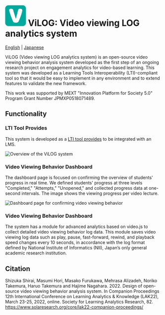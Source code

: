 # ![ロゴ](docs/assets/ViLOG_s.png)  ViLOG: Video viewing LOG analytics system

[English](README-en.md) | [Japanese](README-ja.md)

ViLOG (Video viewing LOG analytics system) is an open-source video viewing behavior analysis system developed as the first step of an ongoing research project on engagement analytics for video-based learning. This system was developed as a Learning Tools Interoperability (LTI)-compliant tool so that it would be easy to implement in any environment and to extend features to validate the new framework. 

This work was supported by MEXT "Innovation Platform for Society 5.0" Program Grant Number JPMXP0518071489.

## Functionality
### LTI Tool Provides
This system is developed as a [LTI tool provides](https://www.imsglobal.org/activity/learning-tools-interoperability "LTI tool provides") to be integrated with an LMS.

![Overview of the ViLOG system](画像のURL "Overview of the ViLOG system")

### Video Viewing Behavior Dashboard
The dashboard page is focused on confirming the overview of students' progress in real time. We defined students' progress at three levels "Completed," "Attempts," "Unopened," and collected progress data at one-second intervals. The image shows the viewing progress per video lecture.

![Dashboard page for confirming video viewing behavior](画像のURL "Dashboard page for confirming video viewing behavior")

### Video Viewing Behavior Dashboard
The system has a module for advanced analytics based on video.js to collect detailed video viewing behavior log data. This module saves video viewing log data such as play, pause, fast-forward, rewind, and playback speed changes every 10 seconds, in accordance with the log format defined by National Institute of Informatics (NII), Japan’s only general academic research institution.

## Citation
Shizuka Shirai, Masumi Hori, Masako Furukawa, Mehrasa Alizadeh, Noriko Takemura, Haruo Takemura and Hajime Nagahara. 2022. Design of open-source video viewing behavior analysis system. In Companion Proceedings 12th International Conference on Learning Analytics & Knowledge (LAK22), March 23-25, 2022, online. Society for Learning Analytics Research, 82. https://www.solaresearch.org/core/lak22-companion-proceedings/
